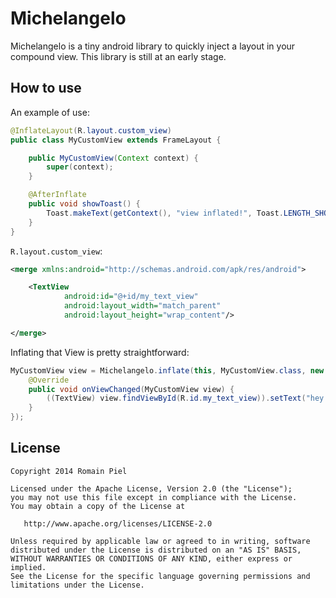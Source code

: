 # Michelangelo

Michelangelo is a tiny android library to quickly inject a layout in your compound view.
This library is still at an early stage.

## How to use
An example of use:

```java
@InflateLayout(R.layout.custom_view)
public class MyCustomView extends FrameLayout {

    public MyCustomView(Context context) {
        super(context);
    }

    @AfterInflate
    public void showToast() {
        Toast.makeText(getContext(), "view inflated!", Toast.LENGTH_SHORT).show();
    }
}
```

`R.layout.custom_view`:
```xml
<merge xmlns:android="http://schemas.android.com/apk/res/android">

    <TextView
            android:id="@+id/my_text_view"
            android:layout_width="match_parent"
            android:layout_height="wrap_content"/>

</merge>
```

Inflating that View is pretty straightforward:
```java
MyCustomView view = Michelangelo.inflate(this, MyCustomView.class, new OnViewChangedListener<MyCustomView>() {
    @Override
    public void onViewChanged(MyCustomView view) {
        ((TextView) view.findViewById(R.id.my_text_view)).setText("hey!");
    }
});
```

## License
```
Copyright 2014 Romain Piel

Licensed under the Apache License, Version 2.0 (the "License");
you may not use this file except in compliance with the License.
You may obtain a copy of the License at

   http://www.apache.org/licenses/LICENSE-2.0

Unless required by applicable law or agreed to in writing, software
distributed under the License is distributed on an "AS IS" BASIS,
WITHOUT WARRANTIES OR CONDITIONS OF ANY KIND, either express or implied.
See the License for the specific language governing permissions and
limitations under the License.
```